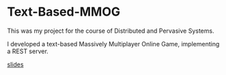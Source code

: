 # Text-Based-MMOG

This was my project for the course of Distributed and Pervasive Systems.

I developed a text-based Massively Multiplayer Online Game, implementing a REST server.

[slides](http://giacomogarbin.altervista.org/MMOGslides.pdf)
